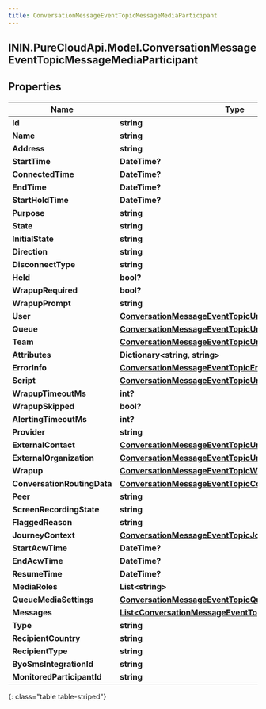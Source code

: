 ```yaml
---
title: ConversationMessageEventTopicMessageMediaParticipant
---
```

## ININ.PureCloudApi.Model.ConversationMessageEventTopicMessageMediaParticipant

## Properties

|Name | Type | Description | Notes|
|------------ | ------------- | ------------- | -------------|
| **Id** | **string** |  | [optional] |
| **Name** | **string** |  | [optional] |
| **Address** | **string** |  | [optional] |
| **StartTime** | **DateTime?** |  | [optional] |
| **ConnectedTime** | **DateTime?** |  | [optional] |
| **EndTime** | **DateTime?** |  | [optional] |
| **StartHoldTime** | **DateTime?** |  | [optional] |
| **Purpose** | **string** |  | [optional] |
| **State** | **string** |  | [optional] |
| **InitialState** | **string** |  | [optional] |
| **Direction** | **string** |  | [optional] |
| **DisconnectType** | **string** |  | [optional] |
| **Held** | **bool?** |  | [optional] |
| **WrapupRequired** | **bool?** |  | [optional] |
| **WrapupPrompt** | **string** |  | [optional] |
| **User** | [**ConversationMessageEventTopicUriReference**](ConversationMessageEventTopicUriReference.html) |  | [optional] |
| **Queue** | [**ConversationMessageEventTopicUriReference**](ConversationMessageEventTopicUriReference.html) |  | [optional] |
| **Team** | [**ConversationMessageEventTopicUriReference**](ConversationMessageEventTopicUriReference.html) |  | [optional] |
| **Attributes** | **Dictionary&lt;string, string&gt;** |  | [optional] |
| **ErrorInfo** | [**ConversationMessageEventTopicErrorBody**](ConversationMessageEventTopicErrorBody.html) |  | [optional] |
| **Script** | [**ConversationMessageEventTopicUriReference**](ConversationMessageEventTopicUriReference.html) |  | [optional] |
| **WrapupTimeoutMs** | **int?** |  | [optional] |
| **WrapupSkipped** | **bool?** |  | [optional] |
| **AlertingTimeoutMs** | **int?** |  | [optional] |
| **Provider** | **string** |  | [optional] |
| **ExternalContact** | [**ConversationMessageEventTopicUriReference**](ConversationMessageEventTopicUriReference.html) |  | [optional] |
| **ExternalOrganization** | [**ConversationMessageEventTopicUriReference**](ConversationMessageEventTopicUriReference.html) |  | [optional] |
| **Wrapup** | [**ConversationMessageEventTopicWrapup**](ConversationMessageEventTopicWrapup.html) |  | [optional] |
| **ConversationRoutingData** | [**ConversationMessageEventTopicConversationRoutingData**](ConversationMessageEventTopicConversationRoutingData.html) |  | [optional] |
| **Peer** | **string** |  | [optional] |
| **ScreenRecordingState** | **string** |  | [optional] |
| **FlaggedReason** | **string** |  | [optional] |
| **JourneyContext** | [**ConversationMessageEventTopicJourneyContext**](ConversationMessageEventTopicJourneyContext.html) |  | [optional] |
| **StartAcwTime** | **DateTime?** |  | [optional] |
| **EndAcwTime** | **DateTime?** |  | [optional] |
| **ResumeTime** | **DateTime?** |  | [optional] |
| **MediaRoles** | **List&lt;string&gt;** |  | [optional] |
| **QueueMediaSettings** | [**ConversationMessageEventTopicQueueMediaSettings**](ConversationMessageEventTopicQueueMediaSettings.html) |  | [optional] |
| **Messages** | [**List&lt;ConversationMessageEventTopicMessageDetails&gt;**](ConversationMessageEventTopicMessageDetails.html) |  | [optional] |
| **Type** | **string** |  | [optional] |
| **RecipientCountry** | **string** |  | [optional] |
| **RecipientType** | **string** |  | [optional] |
| **ByoSmsIntegrationId** | **string** |  | [optional] |
| **MonitoredParticipantId** | **string** |  | [optional] |
{: class="table table-striped"}


